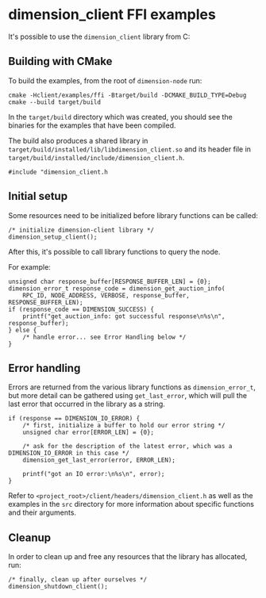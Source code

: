 # dimension_client FFI examples

It's possible to use the `dimension_client` library from C:


## Building with CMake

To build the examples, from the root of `dimension-node` run:

```
cmake -Hclient/examples/ffi -Btarget/build -DCMAKE_BUILD_TYPE=Debug
cmake --build target/build
```

In the `target/build` directory which was created, you should see the binaries for the examples that have been compiled.

The build also produces a shared library in `target/build/installed/lib/libdimension_client.so` and its header file in
`target/build/installed/include/dimension_client.h`.

```
#include "dimension_client.h
```


## Initial setup

Some resources need to be initialized before library functions can be called:

```
/* initialize dimension-client library */
dimension_setup_client();
```

After this, it's possible to call library functions to query the node.

For example:

```
unsigned char response_buffer[RESPONSE_BUFFER_LEN] = {0};
dimension_error_t response_code = dimension_get_auction_info(
    RPC_ID, NODE_ADDRESS, VERBOSE, response_buffer, RESPONSE_BUFFER_LEN);
if (response_code == DIMENSION_SUCCESS) {
    printf("get_auction_info: got successful response\n%s\n", response_buffer);
} else {
    /* handle error... see Error Handling below */
}
```


## Error handling

Errors are returned from the various library functions as `dimension_error_t`, but more detail can be gathered using
`get_last_error`, which will pull the last error that occurred in the library as a string.

```
if (response == DIMENSION_IO_ERROR) {
    /* first, initialize a buffer to hold our error string */
    unsigned char error[ERROR_LEN] = {0};

    /* ask for the description of the latest error, which was a DIMENSION_IO_ERROR in this case */
    dimension_get_last_error(error, ERROR_LEN);

    printf("got an IO error:\n%s\n", error);
}
```

Refer to `<project_root>/client/headers/dimension_client.h` as well as the examples in the `src` directory for more
information about specific functions and their arguments.


## Cleanup

In order to clean up and free any resources that the library has allocated, run:

```
/* finally, clean up after ourselves */
dimension_shutdown_client();
```

